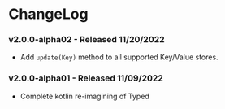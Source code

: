 # ChangeLog

### v2.0.0-alpha02 - Released 11/20/2022

 - Add `update(Key)` method to all supported Key/Value stores. 

### v2.0.0-alpha01 - Released 11/09/2022

- Complete kotlin re-imagining of Typed
